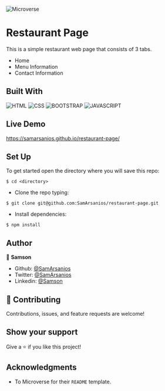 ![Microverse](https://img.shields.io/badge/-Microverse-6F23FF?style=for-the-badge)

# Restaurant Page
This is a simple restaurant web page that consists of 3 tabs.
- Home
- Menu Information
- Contact Information

## Built With
![HTML](https://img.shields.io/badge/html5%20-%23E34F26.svg?&style=for-the-badge&logo=html5&logoColor=white)
![CSS](https://img.shields.io/badge/css3%20-%231572B6.svg?&style=for-the-badge&logo=css3&logoColor=white)
![BOOTSTRAP](https://img.shields.io/badge/bootstrap%20-%23563D7C.svg?&style=for-the-badge&logo=bootstrap&logoColor=white)
![JAVASCRIPT](https://img.shields.io/badge/javascript%20-%23323330.svg?&style=for-the-badge&logo=javascript&logoColor=%23F7DF1E")

## Live Demo
https://samarsanios.github.io/restaurant-page/

## Set Up 
To get started open the directory where you will save this repo:

```
$ cd <directory>
```

- Clone the repo typing:

```
$ git clone git@github.com:SamArsanios/restaurant-page.git
```

- Install dependencies:

```
$ npm install
```
## Author

👤 **Samson**

- Github: [@SamArsanios](https://github.com/SamArsanios)
- Twitter: [@SamArsanios](https://twitter.com/SamArsanios)
- Linkedin: [@Samson](https://www.linkedin.com/in/samson-kibrom/)

## 🤝 Contributing

Contributions, issues, and feature requests are welcome!

## Show your support

Give a ⭐️ if you like this project!

## Acknowledgments

- To Microverse for their `README` template.
